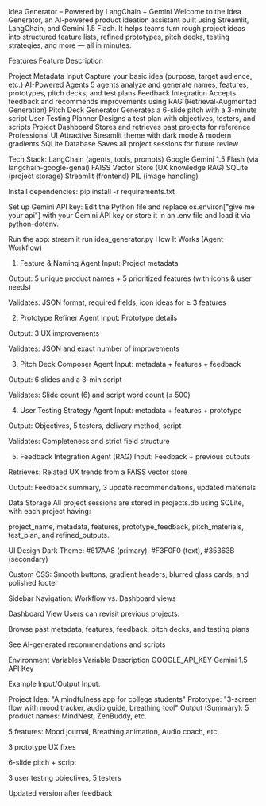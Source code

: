  Idea Generator – Powered by LangChain + Gemini
Welcome to the Idea Generator, an AI-powered product ideation assistant built using Streamlit, LangChain, and Gemini 1.5 Flash. It helps teams turn rough project ideas into structured feature lists, refined prototypes, pitch decks, testing strategies, and more — all in minutes.

 Features
Feature	Description

 Project Metadata Input	Capture your basic idea (purpose, target audience, etc.)
 AI-Powered Agents	5 agents analyze and generate names, features, prototypes, pitch decks, and test plans
 Feedback Integration	Accepts feedback and recommends improvements using RAG (Retrieval-Augmented Generation)
 Pitch Deck Generator	Generates a 6-slide pitch with a 3-minute script
 User Testing Planner	Designs a test plan with objectives, testers, and scripts
 Project Dashboard	Stores and retrieves past projects for reference
 Professional UI	Attractive Streamlit theme with dark mode & modern gradients
 SQLite Database	Saves all project sessions for future review


Tech Stack:
LangChain (agents, tools, prompts)
Google Gemini 1.5 Flash (via langchain-google-genai)
FAISS Vector Store (UX knowledge RAG)
SQLite (project storage)
Streamlit (frontend)
PIL (image handling)


 

Install dependencies:
pip install -r requirements.txt

Set up Gemini API key:
Edit the Python file and replace os.environ["give me your api"] with your Gemini API key or store it in an .env file and load it via python-dotenv.

Run the app:
streamlit run idea_generator.py
 How It Works (Agent Workflow)
1.  Feature & Naming Agent
Input: Project metadata

Output: 5 unique product names + 5 prioritized features (with icons & user needs)

Validates: JSON format, required fields, icon ideas for ≥ 3 features

2.  Prototype Refiner Agent
Input: Prototype details

Output: 3 UX improvements

Validates: JSON and exact number of improvements

3.  Pitch Deck Composer Agent
Input: metadata + features + feedback

Output: 6 slides and a 3-min script

Validates: Slide count (6) and script word count (≤ 500)

4.  User Testing Strategy Agent
Input: metadata + features + prototype

Output: Objectives, 5 testers, delivery method, script

Validates: Completeness and strict field structure

5.  Feedback Integration Agent (RAG)
Input: Feedback + previous outputs

Retrieves: Related UX trends from a FAISS vector store

Output: Feedback summary, 3 update recommendations, updated materials

 Data Storage
All project sessions are stored in projects.db using SQLite, with each project having:

project_name, metadata, features, prototype_feedback, pitch_materials, test_plan, and refined_outputs.

 UI Design
Dark Theme: #617AA8 (primary), #F3F0F0 (text), #35363B (secondary)

Custom CSS: Smooth buttons, gradient headers, blurred glass cards, and polished footer

Sidebar Navigation: Workflow vs. Dashboard views

Dashboard View
Users can revisit previous projects:

Browse past metadata, features, feedback, pitch decks, and testing plans

See AI-generated recommendations and scripts

 Environment Variables
Variable	Description
GOOGLE_API_KEY	Gemini 1.5 API Key

 Example Input/Output
Input:

Project Idea: "A mindfulness app for college students"
Prototype: "3-screen flow with mood tracker, audio guide, breathing tool"
Output (Summary):
5 product names: MindNest, ZenBuddy, etc.

5 features: Mood journal, Breathing animation, Audio coach, etc.

3 prototype UX fixes

6-slide pitch + script

3 user testing objectives, 5 testers

Updated version after feedback


